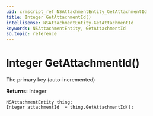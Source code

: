 ```yaml
---
uid: crmscript_ref_NSAttachmentEntity_GetAttachmentId
title: Integer GetAttachmentId()
intellisense: NSAttachmentEntity.GetAttachmentId
keywords: NSAttachmentEntity, GetAttachmentId
so.topic: reference
---
```


# Integer GetAttachmentId()

The primary key (auto-incremented)

**Returns:** Integer

```crmscript
NSAttachmentEntity thing;
Integer attachmentId  = thing.GetAttachmentId();
```

